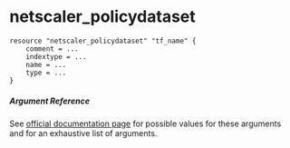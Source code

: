 # netscaler_policydataset

```
resource "netscaler_policydataset" "tf_name" {
    comment = ...
    indextype = ...
    name = ...
    type = ...
}
```

##### Argument Reference

See [official documentation page](https://developer-docs.citrix.com/projects/netscaler-nitro-api/en/11.0/configuration/policy/policydataset/policydataset/) for possible values for these arguments and for an exhaustive list of arguments.

